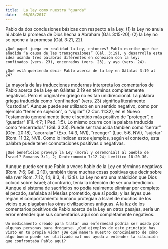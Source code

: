```yaml
---
title:  La ley como nuestra "guarda"
date:   08/08/2017
---
```


Pablo da dos conclusiones básicas con respecto a la Ley: (1) la Ley no anula ni abole la promesa de Dios hecha a Abraham (Gál. 3:15-20); (2) la Ley no se opone a la promesa (Gál. 3:21, 22).

`¿Qué papel juega en realidad la Ley, entonces? Pablo escribe que fue añadida “a causa de las transgresiones” (Gál. 3:19), y desarrolla esta idea usando tres palabras diferentes en conexión con la ley: confinados (vers. 23), encerrados (vers. 23), y ayo (vers. 24).`

`¿Qué está queriendo decir Pablo acerca de la Ley en Gálatas 3:19 al 24?`

La mayoría de las traducciones modernas interpreta los comentarios de Pablo acerca de la Ley en Gálatas 3:19 en términos completamente negativos. Pero el original en griego no es tan unidireccional. La palabra griega traducida como “confinados” (vers. 23) significa literalmente “custodiar”. Aunque puede ser utilizado en un sentido negativo, como por ejemplo “tener en sujeción”, o “vigilar” (2 Cor. 11:32), en el Nuevo Testamento generalmente tiene el sentido más positivo de “proteger”, o “guardar” (Fil. 4:7; 1 Ped. 1:5). Lo mismo ocurre con la palabra traducida como “encerrados” (Gál. 3:23). Puede ser traducida también como “cerrar” (Gén. 20:18), “acorralar” (Éxo. 14:3, NVI), “recoger” (Luc. 5:6, NVI), “sujetar” (Rom. 11:32, NVI). Como lo indican estos ejemplos, según el contexto, esta palabra puede tener connotaciones positivas o negativas.

`¿Qué beneficios proveyó la Ley (moral y ceremonial) al pueblo de Israel? Romanos 3:1, 2; Deuteronomio 7:12-24; Levítico 18:20-30.`

Aunque puede ser que Pablo a veces hable de la Ley en términos negativos (Rom. 7:6; Gál. 2:19), también tiene muchas cosas positivas que decir sobre ella (ver Rom. 7:12, 14; 8:3, 4; 13:8). La Ley no era una maldición que Dios colocó sobre Israel; al contrario, tenía la intención de ser una bendición. Aunque el sistema de sacrificios no podía realmente eliminar por completo el pecado, señalaba al Mesías prometido, que sí podía; y las leyes que regían el comportamiento humano protegían a Israel de muchos de los vicios que plagaban las otras civilizaciones antiguas. A la luz de los comentarios positivos de Pablo acerca de la Ley en otros pasajes, sería un error entender que sus comentarios aquí son completamente negativos.

`Un medicamento creado para tratar una enfermedad podría ser usado por algunas personas para drogarse. ¿Qué ejemplos de este principio has visto en tu propia vida? ¿De qué manera nuestro conocimiento de cómo algo bueno puede ser utilizado mal nos ayuda a entender la situación que confrontaba Pablo aquí?`